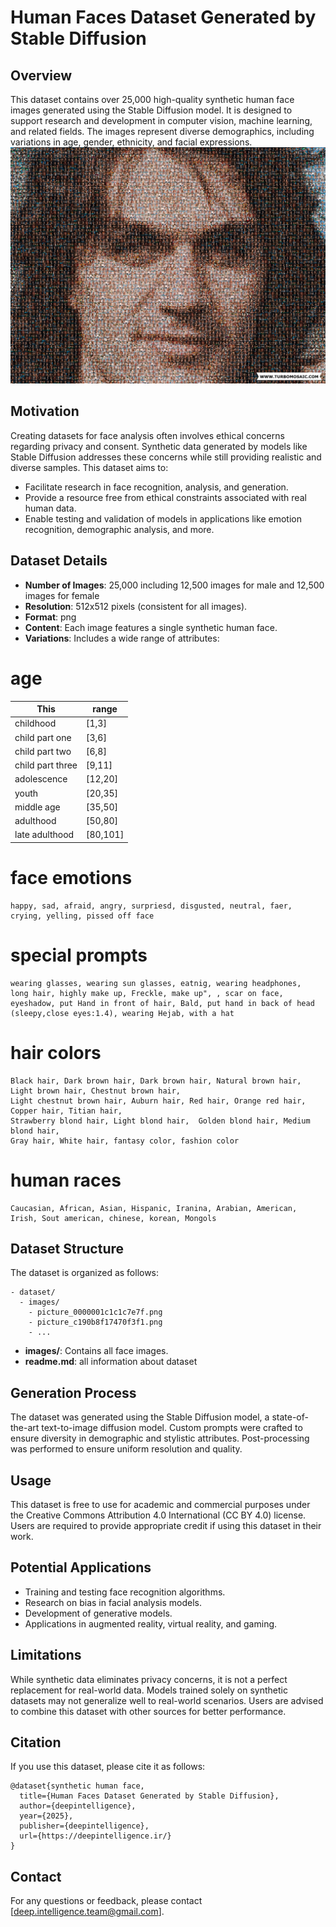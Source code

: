 # Human Faces Dataset Generated by Stable Diffusion

## Overview
This dataset contains over 25,000 high-quality synthetic human face images generated using the Stable Diffusion model. It is designed to support research and development in computer vision, machine learning, and related fields. The images represent diverse demographics, including variations in age, gender, ethnicity, and facial expressions.
![Alt text](Logo.jpg)

## Motivation
Creating datasets for face analysis often involves ethical concerns regarding privacy and consent. Synthetic data generated by models like Stable Diffusion addresses these concerns while still providing realistic and diverse samples. This dataset aims to:
- Facilitate research in face recognition, analysis, and generation.
- Provide a resource free from ethical constraints associated with real human data.
- Enable testing and validation of models in applications like emotion recognition, demographic analysis, and more.

## Dataset Details
- **Number of Images**: 25,000 including 12,500 images for male and 12,500 images for female
- **Resolution**: 512x512 pixels (consistent for all images).
- **Format**: png
- **Content**: Each image features a single synthetic human face.
- **Variations**: Includes a wide range of attributes:

# age
| This   | range       |
| ---    | ------     |
| childhood | [1,3] |
| child part one | [3,6] |
| child part two | [6,8] |
| child part three | [9,11] |
| adolescence | [12,20] |
| youth | [20,35] |
| middle age | [35,50] |
| adulthood | [50,80] |
| late adulthood | [80,101] |

# face emotions 
```
happy, sad, afraid, angry, surpriesd, disgusted, neutral, faer, crying, yelling, pissed off face
```
# special prompts
```
wearing glasses, wearing sun glasses, eatnig, wearing headphones, 
long hair, highly make up, Freckle, make up", , scar on face, 
eyeshadow, put Hand in front of hair, Bald, put hand in back of head
(sleepy,close eyes:1.4), wearing Hejab, with a hat
```
# hair colors
```
Black hair, Dark brown hair, Dark brown hair, Natural brown hair, Light brown hair, Chestnut brown hair,
Light chestnut brown hair, Auburn hair, Red hair, Orange red hair, Copper hair, Titian hair,
Strawberry blond hair, Light blond hair,  Golden blond hair, Medium blond hair,
Gray hair, White hair, fantasy color, fashion color
```
# human races
```
Caucasian, African, Asian, Hispanic, Iranina, Arabian, American, Irish, Sout american, chinese, korean, Mongols
```

## Dataset Structure
The dataset is organized as follows:
```
- dataset/
  - images/
    - picture_0000001c1c1c7e7f.png
    - picture_c190b8f17470f3f1.png
    - ...
```
- **images/**: Contains all face images.
- **readme.md**: all information about dataset

## Generation Process
The dataset was generated using the Stable Diffusion model, a state-of-the-art text-to-image diffusion model. Custom prompts were crafted to ensure diversity in demographic and stylistic attributes. Post-processing was performed to ensure uniform resolution and quality.

## Usage
This dataset is free to use for academic and commercial purposes under the Creative Commons Attribution 4.0 International (CC BY 4.0) license. Users are required to provide appropriate credit if using this dataset in their work.

## Potential Applications
- Training and testing face recognition algorithms.
- Research on bias in facial analysis models.
- Development of generative models.
- Applications in augmented reality, virtual reality, and gaming.

## Limitations
While synthetic data eliminates privacy concerns, it is not a perfect replacement for real-world data. Models trained solely on synthetic datasets may not generalize well to real-world scenarios. Users are advised to combine this dataset with other sources for better performance.

## Citation
If you use this dataset, please cite it as follows:
```
@dataset{synthetic human face,
  title={Human Faces Dataset Generated by Stable Diffusion},
  author={deepintelligence},
  year={2025},
  publisher={deepintelligence},
  url={https://deepintelligence.ir/}
}
```

## Contact
For any questions or feedback, please contact [deep.intelligence.team@gmail.com].


